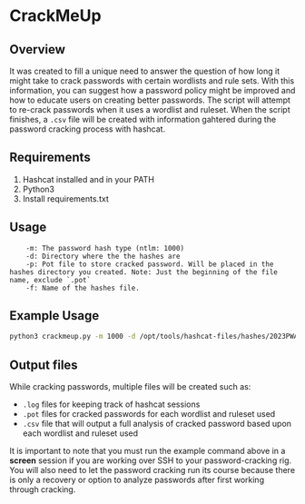 # CrackMeUp
## Overview
It was created to fill a unique need to answer the question of how long it might take to crack passwords with certain wordlists and rule sets. With this information, you can suggest how a password policy might be improved and how to educate users on creating better passwords. The script will attempt to re-crack passwords when it uses a wordlist and ruleset. When the script finishes, a `.csv` file will be created with information gahtered during the password cracking process with hashcat.

## Requirements
1. Hashcat installed and in your PATH
2. Python3
3. Install requirements.txt

## Usage
```
    -m: The password hash type (ntlm: 1000)
    -d: Directory where the the hashes are
    -p: Pot file to store cracked password. Will be placed in the hashes directory you created. Note: Just the beginning of the file name, exclude `.pot`
    -f: Name of the hashes file.
```

## Example Usage
```bash
python3 crackmeup.py -m 1000 -d /opt/tools/hashcat-files/hashes/2023PWAudit -f 20231028-ad-int-hashes.txt -p ad_name-ntlm
```

## Output files
While cracking passwords, multiple files will be created such as:
  - `.log` files for keeping track of hashcat sessions
  - `.pot` files for cracked passwords for each wordlist and ruleset used
  - `.csv` file that will output a full analysis of cracked password based upon each wordlist and ruleset used

It is important to note that you must run the example command above in a **screen** session if you are working over SSH to your password-cracking rig. You will also need to let the password cracking run its course because there is only a recovery or option to analyze passwords after first working through cracking.
